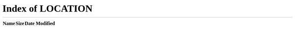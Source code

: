 ```yaml
---
title: "Home"
description: "This redirects to main webpage"
pre: <b><i class="fas fa-home"></i> </b>
weight: 1
---
```


<meta http-equiv="Refresh" content="0; url=/" />

